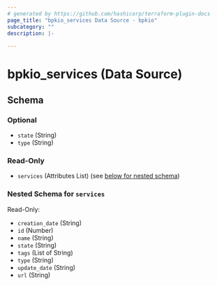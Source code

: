 ```yaml
---
# generated by https://github.com/hashicorp/terraform-plugin-docs
page_title: "bpkio_services Data Source - bpkio"
subcategory: ""
description: |-
  
---
```


# bpkio_services (Data Source)





<!-- schema generated by tfplugindocs -->
## Schema

### Optional

- `state` (String)
- `type` (String)

### Read-Only

- `services` (Attributes List) (see [below for nested schema](#nestedatt--services))

<a id="nestedatt--services"></a>
### Nested Schema for `services`

Read-Only:

- `creation_date` (String)
- `id` (Number)
- `name` (String)
- `state` (String)
- `tags` (List of String)
- `type` (String)
- `update_date` (String)
- `url` (String)
